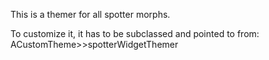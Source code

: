 This is a themer for all spotter morphs.To customize it, it has to be subclassed and pointed to from:ACustomTheme>>spotterWidgetThemer